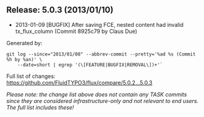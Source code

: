 ## Release: 5.0.3 (2013/01/10)

* 2013-01-09 [BUGFIX] After saving FCE, nested content had invalid tx_flux_column (Commit 8925c79 by Claus Due)

Generated by:

```
git log --since="2013/01/08" --abbrev-commit --pretty='%ad %s (Commit %h by %an)' \
    --date=short | egrep '(\[FEATURE|BUGFIX|REMOVAL\])+'`
```

Full list of changes: https://github.com/FluidTYPO3/flux/compare/5.0.2...5.0.3

*Please note: the change list above does not contain any TASK commits since they are considered 
infrastructure-only and not relevant to end users. The full list includes these!*

